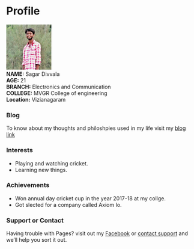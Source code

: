# Profile
<img src="a.jpg" width="120" height="120" top="40" left="70"> <br>
**NAME:** Sagar Divvala <br>
**AGE:** 21 <br>
**BRANCH:** Electronics and Communication <br>
**COLLEGE:** MVGR College of engineering <br>
**Location:** Vizianagaram <br>
### Blog

To know about my thoughts and philoshpies used in my life visit my [blog link](https://mahisagar.postach.io/) <br>
### Interests

- Playing and watching cricket.
- Learning new things.
### Achievements

- Won annual day cricket cup in the year 2017-18 at my collge.
- Got slected for a company called Axiom Io.
### Support or Contact

Having trouble with Pages? visit out my [Facebook](https://www.facebook.com/divvala.sagar) or [contact support](https://github.com/contact) and we’ll help you sort it out.
